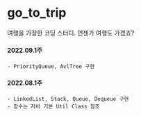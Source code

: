 # go_to_trip
여행을 가장한 코딩 스터디.
언젠가 여행도 가겠죠?

#### 2022.09.1주
    - PriorityQueue, AvlTree 구현

#### 2022.08.1주
    - LinkedList, Stack, Queue, Dequeue 구현
    - 함수는 자바 기본 Util Class 참조

